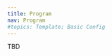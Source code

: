 ```yaml
---
title: Program
nav: Program
#topics: Template; Basic Config
---
```

TBD

[//]: # (The [workshop-template-b repository]&#40;https://github.com/evanwill/workshop-template-b&#41; is a template project --> to get started quickly, make a copy and replace the demo with your own content and customizations.)

[//]: # (This [demo site]&#40;https://evanwill.github.io/workshop-template-b/&#41; demonstrates the output on GitHub Pages.)

[//]: # (The content pages serve as documentation and examples to copy from.)

[//]: # ()
[//]: # ({% capture text %})

[//]: # (1. Click the green "Use this template" button on the [workshop-template-b repository]&#40;https://github.com/evanwill/workshop-template-b&#41; to make your own new copy of the code &#40;make sure you are logged into GitHub!&#41;.)

[//]: # (2. Work on the GitHub web interface or clone to your local machine to edit files &#40;tip: click `.` on any GitHub repository to [open the web editor]&#40;https://docs.github.com/en/codespaces/the-githubdev-web-based-editor&#41;&#41;.)

[//]: # (3. Edit the "_config.yml" with your info.)

[//]: # (4. Edit/add the content pages in Markdown &#40;found in the "content" folder&#41;.)

[//]: # (5. Add any images to the "images" folder.)

[//]: # (5. Commit on the web interface or push to GitHub.)

[//]: # (6. In your repository's settings, activate GitHub Pages, using main branch.{% endcapture %})

[//]: # ({% include card.html header="Overview" text=text %})

[//]: # ()
[//]: # (## Basic Configuration)

[//]: # ()
[//]: # (Edit the "_config.yml" to get your workshop website set up with the basics such as `title` and `author`.)

[//]: # (Check comments &#40;denoted by `#` in YAML&#41; in the file for all the options!)

[//]: # ()
[//]: # (Once you have edited the "_config.yml", you are ready to start editing your content pages.)

[//]: # (All your content is written in Markdown in the "content" folder.)

[//]: # (See [Create Lesson Content]&#40;{{ '/content/3-lesson.html' | relative_url }}&#41; for details and options.)

[//]: # ()
[//]: # (## Style customization [optional])

[//]: # ()
[//]: # (The file "assets/css/styles.scss" exposes variables that can customize the basic style of website:)

[//]: # ()
[//]: # (- `$top-border` adds a tiny splash of color on the header and footer borders. Try tweaking the color using an [HTML # value]&#40;https://www.w3schools.com/colors/colors_picker.asp&#41;.)

[//]: # (- `$text-color` sets the body text color)

[//]: # (- `$link-color` sets link color)

[//]: # (- `$base-font-size` sets the body text size)

[//]: # (- `$container-max` sets a maximum width for the text body--keeping it narrow can make it easier to read, but gives less screen space!)

[//]: # ()
[//]: # (To use the Bootstrap defaults for *any* of these values, comment out the variable in "styles.scss", using `//` in front of the option's line &#40;e.g. `// $text-color: #111 !default;` &#41;.)

[//]: # ()
[//]: # (To add your own custom CSS, use the file "_sass/_custom.scss".)

[//]: # (Any CSS/SASS you add to this file will override the template and Bootstrap classes.)

[//]: # ()
[//]: # (## Add Optional Analytics [optional])

[//]: # ()
[//]: # (To use Google Analytics, add your analytics id to "_config.yml" in `google-analytics-id:` &#40;if `google-analytics-id` is blank, the GA code will not added&#41;.)

[//]: # (To use an alternative analytics, paste the code snippet provided by the platform into the file "_includes/template/analytics.html".)

[//]: # ()
[//]: # (The analytics code will only be added when using "production" environment. )

[//]: # (This happens automatically on GitHub Pages. )

[//]: # (To build manually you need to add "JEKYLL_ENV", like: `JEKYLL_ENV=production jekyll build`.)
